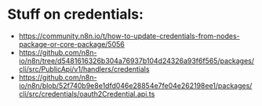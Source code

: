 # Stuff on credentials:

- https://community.n8n.io/t/how-to-update-credentials-from-nodes-package-or-core-package/5056
- https://github.com/n8n-io/n8n/tree/d5481616326b304a76937b104d24326a93f6f565/packages/cli/src/PublicApi/v1/handlers/credentials
- https://github.com/n8n-io/n8n/blob/52f740b9e8e1dfd046e28854e7fe04e262198ee1/packages/cli/src/credentials/oauth2Credential.api.ts
